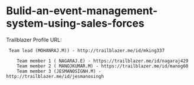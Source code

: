 # Bulid-an-event-management-system-using-sales-forces

Trailblazer Profile URL:
     
     Team lead (MOHANRAJ.M)) - http://trailblazer.me/id/mking337 
      
        Team member 1 ( NAGARAJ.E) - https://trailblazer.me/id/nagaraj429 
        Team member 2 ( MANOJKUMAR.M) - https://trailblazer.me/id/manog60 
        Team member 3 (JESMANOSIGNH.M) - http://trailblazer.me/id/jesmanosingh

